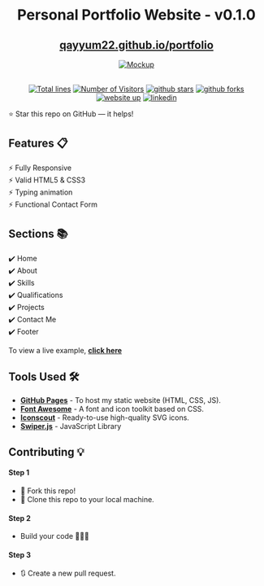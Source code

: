 <div align="center">

<h1>Personal Portfolio Website - v0.1.0</h1>

<h2>
  <a href="https://qayyum22.github.io/portfolio">qayyum22.github.io/portfolio</a>
</h2>

<div align="center">
  <a href="https://qayyum22.github.io/portfolio">
    <img alt="Mockup" src="mock up image url" />
  </a>
</div>

<br/>

<a href="https://github.com/qayyum22/qayyum22.github.io/portfolio"><img src="https://sloc.xyz/github/qayyum22/qayyum22.github.io/portfolio" alt="Total lines"></a>
<a href="https://github.com/qayyum22/qayyum22.github.io/portfolio"><img src="https://visitor-badge.laobi.icu/badge?page_id=qayyum22/qayyum22.github.io/portfolio" alt="Number of Visitors"></a>
<a href="https://github.com/qayyum22/qayyum22.github.io/portfolio/stargazers"><img src="https://img.shields.io/github/stars/qayyum22/qayyum22.github.io/portfolio/" alt="github stars"></a>
<a href="https://github.com/qayyum22/qayyum22.github.io/portfolio/network/members"><img src="https://img.shields.io/github/forks/qayyum22/qayyum22.github.io/portfolio" alt="github forks"></a>
<a href="https://qayyum22.github.io/portfolio/"><img src="https://img.shields.io/badge/website-up-yellow" alt="website up"></a>
<a href="https://www.linkedin.com/in/mohammed-abdul-qayyum-siddiqui-670a88a4/"><img src="https://img.shields.io/badge/ask%20me-linkedin-1abc9c.svg" alt="linkedin"></a>

</div>

⭐ Star this repo on GitHub — it helps!

## Features 📋

⚡️ Fully Responsive\
⚡️ Valid HTML5 & CSS3\
⚡️ Typing animation\
⚡️ Functional Contact Form

## Sections 📚

✔️ Home\
✔️ About\
✔️ Skills \
✔️ Qualifications \
✔️ Projects\
✔️ Contact Me\
✔️ Footer

To view a live example, **[click here](https://qayyum22.github.io/portfolio/)**

## Tools Used 🛠️

- [**GitHub Pages**](https://docs.github.com/en/pages) - To host my static website (HTML, CSS, JS).
- [**Font Awesome**](https://fontawesome.com/) - A font and icon toolkit based on CSS.
- [**Iconscout**](https://iconscout.com/unicons) - Ready-to-use high-quality SVG icons.
- [**Swiper.js**](https://swiperjs.com/) - JavaScript Library

## Contributing 💡

#### Step 1

- 🍴 Fork this repo!
- 👯 Clone this repo to your local machine.

#### Step 2

- Build your code 🔨🔨🔨

#### Step 3

- 🔃 Create a new pull request.

